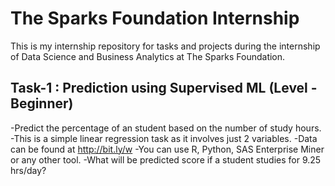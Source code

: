# The Sparks Foundation Internship
 This is my internship repository for tasks and projects during the internship of Data Science and Business Analytics at The Sparks Foundation.
 
 ## Task-1 : Prediction using Supervised ML (Level - Beginner)
-Predict the percentage of an student based on the number of study hours. 
-This is a simple linear regression task as it involves just 2 variables.
-Data can be found at http://bit.ly/w 
-You can use R, Python, SAS Enterprise Miner or any other tool. 
-What will be predicted score if a student studies for 9.25 hrs/day?
